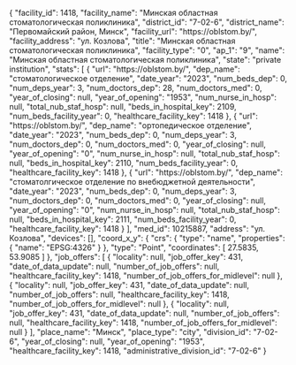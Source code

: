 {
    "facility_id": 1418,
    "facility_name": "Минская областная стоматологическая поликлиника",
    "district_id": "7-02-6",
    "district_name": "Первомайский район, Минск",
    "facility_url": "https:\/\/oblstom.by\/",
    "facility_address": "ул. Козлова",
    "title": "Минская областная стоматологическая поликлиника",
    "facility_type": "0",
    "ap_1": "9",
    "name": "Минская областная стоматологическая поликлиника",
    "state": "private institution",
    "stats": [
        {
            "url": "https:\/\/oblstom.by\/",
            "dep_name": "стоматологическое отделение",
            "date_year": "2023",
            "num_beds_dep": 0,
            "num_deps_year": 3,
            "num_doctors_dep": 28,
            "num_doctors_med": 0,
            "year_of_closing": null,
            "year_of_opening": "1953",
            "num_nurse_in_hosp": null,
            "total_nub_staf_hosp": null,
            "beds_in_hospital_key": 2109,
            "num_beds_facility_year": 0,
            "healthcare_facility_key": 1418
        },
        {
            "url": "https:\/\/oblstom.by\/",
            "dep_name": "ортопедическое отделение",
            "date_year": "2023",
            "num_beds_dep": 0,
            "num_deps_year": 3,
            "num_doctors_dep": 0,
            "num_doctors_med": 0,
            "year_of_closing": null,
            "year_of_opening": "0",
            "num_nurse_in_hosp": null,
            "total_nub_staf_hosp": null,
            "beds_in_hospital_key": 2110,
            "num_beds_facility_year": 0,
            "healthcare_facility_key": 1418
        },
        {
            "url": "https:\/\/oblstom.by\/",
            "dep_name": "стоматолгическое отделение по внебюджетной деятельности",
            "date_year": "2023",
            "num_beds_dep": 0,
            "num_deps_year": 3,
            "num_doctors_dep": 0,
            "num_doctors_med": 0,
            "year_of_closing": null,
            "year_of_opening": "0",
            "num_nurse_in_hosp": null,
            "total_nub_staf_hosp": null,
            "beds_in_hospital_key": 2111,
            "num_beds_facility_year": 0,
            "healthcare_facility_key": 1418
        }
    ],
    "med_id": 10215887,
    "address": "ул. Козлова",
    "devices": [],
    "coord_x_y": {
        "crs": {
            "type": "name",
            "properties": {
                "name": "EPSG:4326"
            }
        },
        "type": "Point",
        "coordinates": [
            27.5835,
            53.9085
        ]
    },
    "job_offers": [
        {
            "locality": null,
            "job_offer_key": 431,
            "date_of_data_update": null,
            "number_of_job_offers": null,
            "healthcare_facility_key": 1418,
            "number_of_job_offers_for_midlevel": null
        },
        {
            "locality": null,
            "job_offer_key": 431,
            "date_of_data_update": null,
            "number_of_job_offers": null,
            "healthcare_facility_key": 1418,
            "number_of_job_offers_for_midlevel": null
        },
        {
            "locality": null,
            "job_offer_key": 431,
            "date_of_data_update": null,
            "number_of_job_offers": null,
            "healthcare_facility_key": 1418,
            "number_of_job_offers_for_midlevel": null
        }
    ],
    "place_name": "Минск",
    "place_type": "city",
    "division_id": "7-02-6",
    "year_of_closing": null,
    "year_of_opening": "1953",
    "healthcare_facility_key": 1418,
    "administrative_division_id": "7-02-6"
}